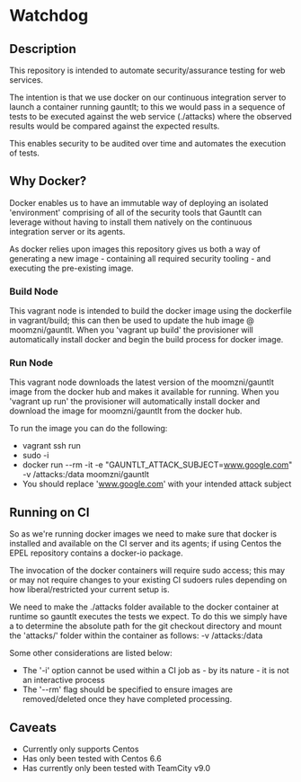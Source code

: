 # Watchdog

## Description
This repository is intended to automate security/assurance testing for web services.

The intention is that we use docker on our continuous integration server to launch a container running gauntlt; to this we would pass in a sequence of tests to be executed against the web service (./attacks) where the observed results would be compared against the expected results.

This enables security to be audited over time and automates the execution of tests.

## Why Docker?
Docker enables us to have an immutable way of deploying an isolated 'environment' comprising of all of the security tools that Gauntlt can leverage without having to install them natively on the continuous integration server or its agents.

As docker relies upon images this repository gives us both a way of generating a new image - containing all required security tooling - and executing the pre-existing image.

### Build Node
This vagrant node is intended to build the docker image using the dockerfile in vagrant/build; this can then be used to update the hub image @ moomzni/gauntlt.  When you 'vagrant up build' the provisioner will automatically install docker and begin the build process for docker image.

### Run Node
This vagrant node downloads the latest version of the moomzni/gauntlt image from the docker hub and makes it available for running. When you 'vagrant up run' the provisioner will automatically install docker and download the image for moomzni/gauntlt from the docker hub.

To run the image you can do the following:

 - vagrant ssh run
 - sudo -i
 - docker run --rm -it -e "GAUNTLT_ATTACK_SUBJECT=www.google.com" -v /attacks:/data moomzni/gauntlt
  - You should replace 'www.google.com' with your intended attack subject

## Running on CI
So as we're running docker images we need to make sure that docker is installed and available on the CI server and its agents; if using Centos the EPEL repository contains a docker-io package.

The invocation of the docker containers will require sudo access; this may or may not require changes to your existing CI sudoers rules depending on how liberal/restricted your current setup is.

We need to make the ./attacks folder available to the docker container at runtime so gauntlt executes the tests we expect.  To do this we simply have a to determine the absolute path for the git checkout directory and mount the 'attacks/' folder within the container as follows: -v <YOUR ABSOLUTE PATH HERE>/attacks:/data

Some other considerations are listed below:

 - The '-i' option cannot be used within a CI job as - by its nature - it is not an interactive process
 - The '--rm' flag should be specified to ensure images are removed/deleted once they have completed processing.


## Caveats

 - Currently only supports Centos
 - Has only been tested with Centos 6.6
 - Has currently only been tested with TeamCity v9.0
